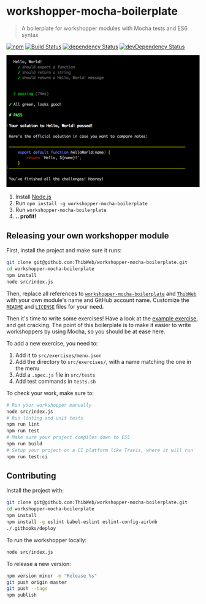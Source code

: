 workshopper-mocha-boilerplate
==========

> A boilerplate for workshopper modules with Mocha tests and ES6 syntax

[![npm](https://img.shields.io/npm/v/workshopper-mocha-boilerplate.svg?style=flat-square)](https://www.npmjs.com/package/workshopper-mocha-boilerplate) [![Build Status](https://img.shields.io/travis/ThibWeb/workshopper-mocha-boilerplate.svg?style=flat-square)](https://travis-ci.org/ThibWeb/workshopper-mocha-boilerplate) [![dependency Status](https://img.shields.io/david/ThibWeb/workshopper-mocha-boilerplate.svg?style=flat-square)](https://david-dm.org/ThibWeb/workshopper-mocha-boilerplate) [![devDependency Status](https://img.shields.io/david/dev/ThibWeb/workshopper-mocha-boilerplate.svg?style=flat-square)](https://david-dm.org/ThibWeb/workshopper-mocha-boilerplate)

![Screenshot](screenshot.png)

1. Install [Node.js](http://nodejs.org/)
2. Run `npm install -g workshopper-mocha-boilerplate`
3. Run `workshopper-mocha-boilerplate`
4. **.. profit!**

## Releasing your own workshopper module

First, install the project and make sure it runs:

```sh
git clone git@github.com:ThibWeb/workshopper-mocha-boilerplate.git
cd workshopper-mocha-boilerplate
npm install
node src/index.js
```

Then, replace all references to [`workshopper-mocha-boilerplate`](https://github.com/ThibWeb/workshopper-mocha-boilerplate/search?utf8=%E2%9C%93&q=workshopper-mocha-boilerplate) and [`ThibWeb`](https://github.com/ThibWeb/workshopper-mocha-boilerplate/search?utf8=%E2%9C%93&q=ThibWeb) with your own module's name and GitHub account name. Customize the [`README`](README.md) and [`LICENSE`](LICENSE) files for your need.

Then it's time to write some exercises! Have a look at the [example exercise](src/exercises/hello_world/), and get cracking. The point of this boilerplate is to make it easier to write workshoppers by using Mocha, so you should be at ease here.

To add a new exercise, you need to:

1. Add it to `src/exercises/menu.json`
2. Add the directory to `src/exercises/`, with a name matching the one in the menu
3. Add a `.spec.js` file in `src/tests`
4. Add test commands in `tests.sh`

To check your work, make sure to:

```sh
# Run your workshopper manually
node src/index.js
# Run linting and unit tests
npm run lint
npm run test
# Make sure your project compiles down to ES5
npm run build
# Setup your project on a CI platform like Travis, where it will run
npm run test:ci
```

## Contributing

Install the project with:

```sh
git clone git@github.com:ThibWeb/workshopper-mocha-boilerplate.git
cd workshopper-mocha-boilerplate
npm install
npm install -g eslint babel-eslint eslint-config-airbnb
./.githooks/deploy
```

To run the workshopper locally:

```sh
node src/index.js
```

To release a new version:

```sh
npm version minor -m "Release %s"
git push origin master
git push --tags
npm publish
```
